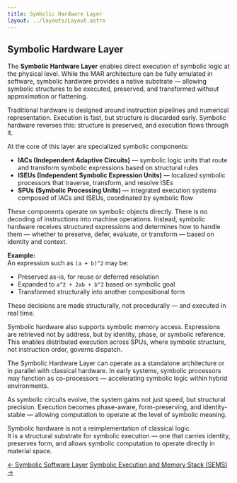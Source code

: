 ```yaml
---
title: Symbolic Hardware Layer
layout: ../layouts/Layout.astro
---
```


## Symbolic Hardware Layer

The **Symbolic Hardware Layer** enables direct execution of symbolic logic at the physical level. While the MAR architecture can be fully emulated in software, symbolic hardware provides a native substrate — allowing symbolic structures to be executed, preserved, and transformed without approximation or flattening.

Traditional hardware is designed around instruction pipelines and numerical representation. Execution is fast, but structure is discarded early. Symbolic hardware reverses this: structure is preserved, and execution flows through it.

At the core of this layer are specialized symbolic components:

- **IACs (Independent Adaptive Circuits)** — symbolic logic units that route and transform symbolic expressions based on structural rules  
- **ISEUs (Independent Symbolic Expression Units)** — localized symbolic processors that traverse, transform, and resolve ISEs  
- **SPUs (Symbolic Processing Units)** — integrated execution systems composed of IACs and ISEUs, coordinated by symbolic flow

These components operate on symbolic objects directly. There is no decoding of instructions into machine operations. Instead, symbolic hardware receives structured expressions and determines how to handle them — whether to preserve, defer, evaluate, or transform — based on identity and context.

**Example:**  
An expression such as `(a + b)^2` may be:

- Preserved as-is, for reuse or deferred resolution  
- Expanded to `a^2 + 2ab + b^2` based on symbolic goal  
- Transformed structurally into another compositional form

These decisions are made structurally, not procedurally — and executed in real time.

Symbolic hardware also supports symbolic memory access. Expressions are retrieved not by address, but by identity, phase, or symbolic reference. This enables distributed execution across SPUs, where symbolic structure, not instruction order, governs dispatch.

The Symbolic Hardware Layer can operate as a standalone architecture or in parallel with classical hardware. In early systems, symbolic processors may function as co-processors — accelerating symbolic logic within hybrid environments.

As symbolic circuits evolve, the system gains not just speed, but structural precision. Execution becomes phase-aware, form-preserving, and identity-stable — allowing computation to operate at the level of symbolic meaning.

Symbolic hardware is not a reimplementation of classical logic.  
It is a structural substrate for symbolic execution — one that carries identity, preserves form, and allows symbolic computation to operate directly in material space.



<div class="hidden sm:flex justify-between text-sm text-gray-600 mt-12">
  <a href="/software-layer" class="no-underline hover:underline">← Symbolic Software Layer</a>
  <a href="/sems" class="no-underline hover:underline">Symbolic Execution and Memory Stack (SEMS) →</a>
</div>
